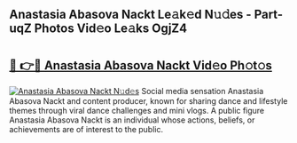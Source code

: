 ## Anastasia Abasova Nackt Le𝚊k𝚎d N𝚞𝚍es - Part-uqZ Photos Vid𝚎o Le𝚊ks OgjZ4

# <h2><a href="http://fb672j.evod.top/?m=Anastasia+Abasova+Nackt">🔗 👉🔴 Anastasia Abasova Nackt Vid𝚎o Ph𝚘t𝚘s</a></h2>

[![Anastasia Abasova Nackt N𝚞d𝚎s](https://i.imgur.com/8V9OHl7.gif)](http://fb672j.evod.top/?m=Anastasia+Abasova+Nackt)
Social media sensation Anastasia Abasova Nackt and content producer, known for sharing dance and lifestyle themes through viral dance challenges and mini vlogs. A public figure Anastasia Abasova Nackt is an individual whose actions, beliefs, or achievements are of interest to the public. 
